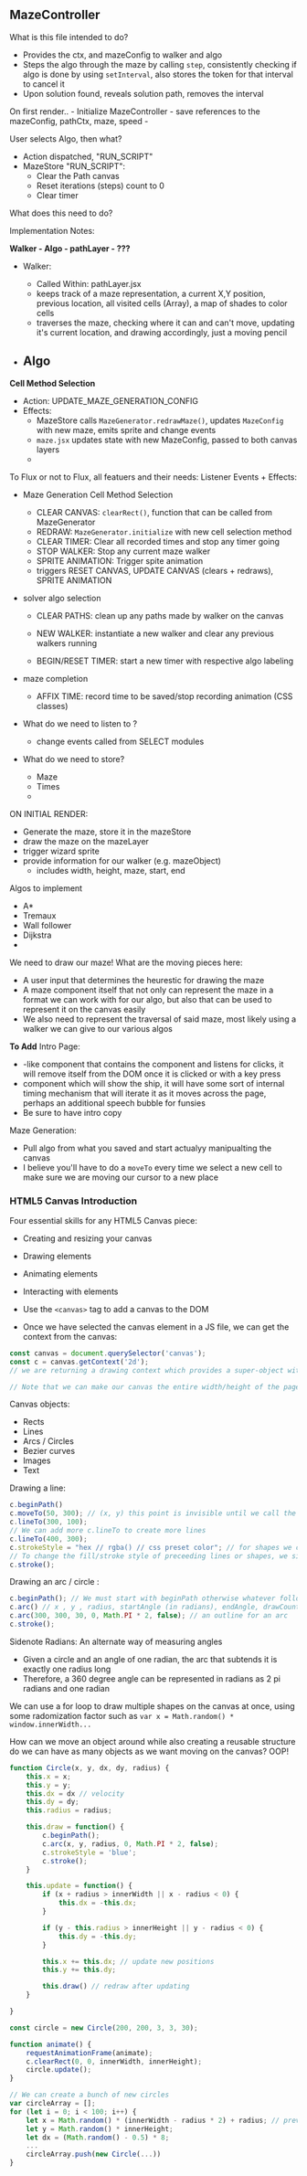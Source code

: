 
<!-- TO DOs -->
<!--  
    - Iteration counter
        - Add for other algos
        - style
        - max out at a certain point
        - save functionality, etc
    - Maze destruction mode
        - randomly destroy walls
        - add sprite animation to each destruction
    - finalize styling
        - placement of maze
        - styling dropdowns
        - perhaps a larger maze
        - add labels to each size
        - info for each algo on what it's good for and diff maze selection styles
    - Info panel // add your name and github somewhere
    - README for github
    - sound
    - BUGS:
        - Alaska can repeat her phrases, make sure to not select the same one more than once in a row
        - ALSO, update to have more quotes



-->

## MazeController
What is this file intended to do?
- Provides the ctx, and mazeConfig to walker and algo
- Steps the algo through the maze by calling `step`, consistently checking if algo is done by using `setInterval`, also stores the token for that interval to cancel it
- Upon solution found, reveals solution path, removes the interval

On first render..
    - Initialize MazeController
        - save references to the mazeConfig, pathCtx, maze, speed
        - 




User selects Algo, then what?
- Action dispatched, "RUN_SCRIPT"
- MazeStore "RUN_SCRIPT":
    - Clear the Path canvas
    - Reset iterations (steps) count to 0
    - Clear timer



What does this need to do?




Implementation Notes:

**Walker - Algo - pathLayer - ???**
- Walker:
    - Called Within: pathLayer.jsx
    - keeps track of a maze representation, a current X,Y position, previous location, all visited cells (Array), a map of shades to color cells
    - traverses the maze, checking where it can and can't move, updating it's current location, and drawing accordingly, just a moving pencil

- Algo
    - 




**Cell Method Selection**
- Action: UPDATE_MAZE_GENERATION_CONFIG
- Effects:
    - MazeStore calls `MazeGenerator.redrawMaze()`, updates `MazeConfig` with new maze, emits sprite and change events
    - `maze.jsx` updates state with new MazeConfig, passed to both canvas layers
    - 







To Flux or not to Flux, all featuers and their needs:
Listener Events + Effects:
- Maze Generation Cell Method Selection
    - CLEAR CANVAS: `clearRect()`, function that can be called from MazeGenerator
    - REDRAW: `MazeGenerator.initialize` with new cell selection method
    - CLEAR TIMER: Clear all recorded times and stop any timer going
    - STOP WALKER: Stop any current maze walker
    - SPRITE ANIMATION: Trigger spite animation
    - triggers RESET CANVAS, UPDATE CANVAS (clears + redraws), SPRITE ANIMATION
- solver algo selection
    - CLEAR PATHS: clean up any paths made by walker on the canvas
    - NEW WALKER: instantiate a new walker and clear any previous walkers running

    - BEGIN/RESET TIMER: start a new timer with respective algo labeling
- maze completion
    - AFFIX TIME: record time to be saved/stop recording animation (CSS classes)

- What do we need to listen to ?
    - change events called from SELECT modules

- What do we need to store?
    - Maze
    - Times
    - 

ON INITIAL RENDER:
- Generate the maze, store it in the mazeStore
- draw the maze on the mazeLayer
- trigger wizard sprite
- provide information for our walker (e.g. mazeObject)
    - includes width, height, maze, start, end



Algos to implement
- A*
- Tremaux
- Wall follower
- Dijkstra
- 


We need to draw our maze! What are the moving pieces here:
- A user input that determines the heurestic for drawing the maze
- A maze component itself that not only can represent the maze in a format we can work with for our algo, but also that can be used to represent it on the canvas easily
- We also need to represent the traversal of said maze, most likely using a walker we can give to our various algos



**To Add**
Intro Page:
- <Modal>-like component that contains the <Ship> component and listens for clicks, it will remove itself from the DOM once it is clicked or with a key press
- <Ship> component which will show the ship, it will have some sort of internal timing mechanism that will iterate it as it moves across the page, perhaps an additional speech bubble for funsies
- Be sure to have intro copy

Maze Generation:
- Pull algo from what you saved and start actualyy manipualting the canvas
- I believe you'll have to do a `moveTo` every time we select a new cell to make sure we are moving our cursor to a new place





### HTML5 Canvas Introduction
Four essential skills for any HTML5 Canvas piece:
- Creating and resizing your canvas
- Drawing elements
- Animating elements
- Interacting with elements


- Use the `<canvas>` tag to add a canvas to the DOM
- Once we have selected the canvas element in a JS file, we can get the context from the canvas:
```javascript
const canvas = document.querySelector('canvas');
const c = canvas.getContext('2d');
// we are returning a drawing context which provides a super-object with a bunch of methods and functionality we can use to draw within our canvas

// Note that we can make our canvas the entire width/height of the page by setting the width and height of the canvas to window.innerWidth/innerHeight
```

Canvas objects:
- Rects
- Lines
- Arcs / Circles
- Bezier curves
- Images
- Text

Drawing a line:
```javascript
c.beginPath()
c.moveTo(50, 300); // (x, y) this point is invisible until we call the stroke method
c.lineTo(300, 100);
// We can add more c.lineTo to create more lines
c.lineTo(400, 300);
c.strokeStyle = "hex // rgba() // css preset color"; // for shapes we can do fillStyle()
// To change the fill/stroke style of preceeding lines or shapes, we simply update the fillStyle before adding them
c.stroke();
```

Drawing an arc / circle : 
```javascript
c.beginPath(); // We must start with beginPath otherwise whatever follows will be connected to what was previously drawn
c.arc() // x , y , radius, startAngle (in radians), endAngle, drawCounterclockwise (Bool)
c.arc(300, 300, 30, 0, Math.PI * 2, false); // an outline for an arc
c.stroke();
```

Sidenote Radians: An alternate way of measuring angles
- Given a circle and an angle of one radian, the arc that subtends it is exactly one radius long
- Therefore, a 360 degree angle can be represented in radians as 2 pi radians and one radian

We can use a for loop to draw multiple shapes on the canvas at once, using some radomization factor such as
`var x = Math.random() * window.innerWidth...`

How can we move an object around while also creating a reusable structure do we can have as many
objects as we want moving on the canvas? OOP!
```javascript
function Circle(x, y, dx, dy, radius) {
    this.x = x;
    this.y = y;
    this.dx = dx // velocity
    this.dy = dy;
    this.radius = radius;

    this.draw = function() {
        c.beginPath();
        c.arc(x, y, radius, 0, Math.PI * 2, false);
        c.strokeStyle = 'blue';
        c.stroke();
    }

    this.update = function() {
        if (x + radius > innerWidth || x - radius < 0) {
            this.dx = -this.dx;
        }

        if (y - this.radius > innerHeight || y - radius < 0) {
            this.dy = -this.dy;
        }

        this.x += this.dx; // update new positions
        this.y += this.dy;

        this.draw() // redraw after updating
    }

}

const circle = new Circle(200, 200, 3, 3, 30);

function animate() {
    requestAnimationFrame(animate);
    c.clearRect(0, 0, innerWidth, innerHeight);
    circle.update();
}

// We can create a bunch of new circles
var circleArray = [];
for (let i = 0; i < 100; i++) {
    let x = Math.random() * (innerWidth - radius * 2) + radius; // prevents circles getting caught
    let y = Math.random() * innerHeight;
    let dx = (Math.random() - 0.5) * 8;
    ...
    circleArray.push(new Circle(...))
}
```



